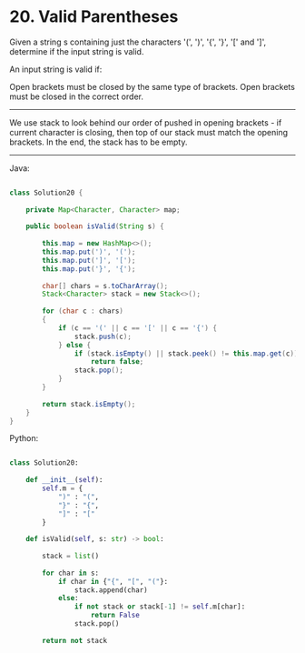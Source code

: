 # 20. Valid Parentheses

Given a string s containing just the characters '(', ')', '{', '}', '[' and
']', determine if the input string is valid.

An input string is valid if:

Open brackets must be closed by the same type of brackets.
Open brackets must be closed in the correct order.

---

We use stack to look behind our order of pushed in opening brackets - if
current character is closing, then top of our stack must match the opening
brackets. In the end, the stack has to be empty.

---

Java:

```java

class Solution20 {
    
    private Map<Character, Character> map;
    
    public boolean isValid(String s) {
        
        this.map = new HashMap<>();
        this.map.put(')', '(');
        this.map.put(']', '[');
        this.map.put('}', '{');
        
        char[] chars = s.toCharArray();
        Stack<Character> stack = new Stack<>();
        
        for (char c : chars)
        {
            if (c == '(' || c == '[' || c == '{') {
                stack.push(c);
            } else {
                if (stack.isEmpty() || stack.peek() != this.map.get(c))
                    return false;
                stack.pop();
            }
        }
        
        return stack.isEmpty();
    }
}

```

Python:

```python

class Solution20:
    
    def __init__(self):
        self.m = {
            ")" : "(",
            "}" : "{",
            "]" : "["
        }
        
    def isValid(self, s: str) -> bool:
    
        stack = list()
        
        for char in s:
            if char in {"{", "[", "("}:
                stack.append(char)
            else:
                if not stack or stack[-1] != self.m[char]:
                    return False
                stack.pop()
        
        return not stack
```
